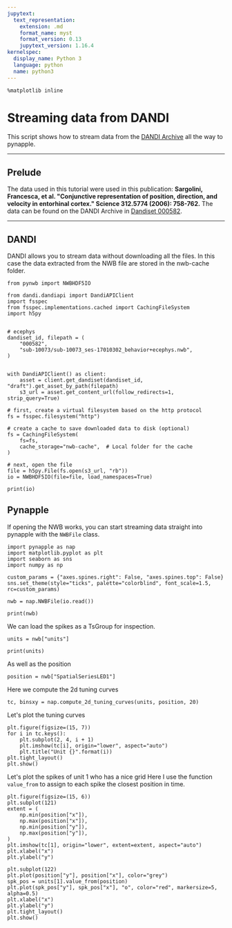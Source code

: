 ```yaml
---
jupytext:
  text_representation:
    extension: .md
    format_name: myst
    format_version: 0.13
    jupytext_version: 1.16.4
kernelspec:
  display_name: Python 3
  language: python
  name: python3
---
```


```{code-cell} ipython3
%matplotlib inline
```


Streaming data from DANDI
=========================

This script shows how to stream data from the [DANDI Archive](https://dandiarchive.org/) all the way to pynapple.

***
Prelude
-------

The data used in this tutorial were used in this publication:
__Sargolini, Francesca, et al. "Conjunctive representation of position, direction, and velocity in entorhinal cortex." Science 312.5774 (2006): 758-762.__
The data can be found on the DANDI Archive in [Dandiset 000582](https://dandiarchive.org/dandiset/000582).

***
DANDI
-----
DANDI allows you to stream data without downloading all the files. In this case the data extracted from the NWB file are stored in the nwb-cache folder.


```{code-cell} ipython3
from pynwb import NWBHDF5IO

from dandi.dandiapi import DandiAPIClient
import fsspec
from fsspec.implementations.cached import CachingFileSystem
import h5py


# ecephys
dandiset_id, filepath = (
    "000582",
    "sub-10073/sub-10073_ses-17010302_behavior+ecephys.nwb",
)


with DandiAPIClient() as client:
    asset = client.get_dandiset(dandiset_id, "draft").get_asset_by_path(filepath)
    s3_url = asset.get_content_url(follow_redirects=1, strip_query=True)

# first, create a virtual filesystem based on the http protocol
fs = fsspec.filesystem("http")

# create a cache to save downloaded data to disk (optional)
fs = CachingFileSystem(
    fs=fs,
    cache_storage="nwb-cache",  # Local folder for the cache
)

# next, open the file
file = h5py.File(fs.open(s3_url, "rb"))
io = NWBHDF5IO(file=file, load_namespaces=True)

print(io)
```

Pynapple
--------
If opening the NWB works, you can start streaming data straight into pynapple with the `NWBFile` class.


```{code-cell} ipython3
import pynapple as nap
import matplotlib.pyplot as plt
import seaborn as sns
import numpy as np

custom_params = {"axes.spines.right": False, "axes.spines.top": False}
sns.set_theme(style="ticks", palette="colorblind", font_scale=1.5, rc=custom_params)

nwb = nap.NWBFile(io.read())

print(nwb)
```

We can load the spikes as a TsGroup for inspection.


```{code-cell} ipython3
units = nwb["units"]

print(units)
```

As well as the position


```{code-cell} ipython3
position = nwb["SpatialSeriesLED1"]
```

Here we compute the 2d tuning curves


```{code-cell} ipython3
tc, binsxy = nap.compute_2d_tuning_curves(units, position, 20)
```

Let's plot the tuning curves


```{code-cell} ipython3
plt.figure(figsize=(15, 7))
for i in tc.keys():
    plt.subplot(2, 4, i + 1)
    plt.imshow(tc[i], origin="lower", aspect="auto")
    plt.title("Unit {}".format(i))
plt.tight_layout()
plt.show()
```

Let's plot the spikes of unit 1 who has a nice grid
Here I use the function `value_from` to assign to each spike the closest position in time.


```{code-cell} ipython3
plt.figure(figsize=(15, 6))
plt.subplot(121)
extent = (
    np.min(position["x"]),
    np.max(position["x"]),
    np.min(position["y"]),
    np.max(position["y"]),
)
plt.imshow(tc[1], origin="lower", extent=extent, aspect="auto")
plt.xlabel("x")
plt.ylabel("y")

plt.subplot(122)
plt.plot(position["y"], position["x"], color="grey")
spk_pos = units[1].value_from(position)
plt.plot(spk_pos["y"], spk_pos["x"], "o", color="red", markersize=5, alpha=0.5)
plt.xlabel("x")
plt.ylabel("y")
plt.tight_layout()
plt.show()
```
